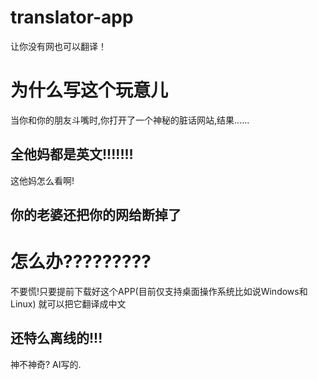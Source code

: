# translator-app
让你没有网也可以翻译！
# 为什么写这个玩意儿
当你和你的朋友斗嘴时,你打开了一个神秘的脏话网站,结果......
## 全他妈都是英文!!!!!!!
这他妈怎么看啊!
## 你的老婆还把你的网给断掉了
# 怎么办?????????
不要慌!只要提前下载好这个APP(目前仅支持桌面操作系统比如说Windows和Linux)
就可以把它翻译成中文
## 还特么离线的!!!
神不神奇? AI写的.
